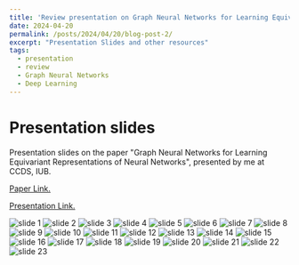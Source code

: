 ```yaml
---
title: 'Review presentation on Graph Neural Networks for Learning Equivariant Representations of Neural Networks'
date: 2024-04-20
permalink: /posts/2024/04/20/blog-post-2/
excerpt: "Presentation Slides and other resources"
tags:
  - presentation
  - review
  - Graph Neural Networks
  - Deep Learning
---
```


Presentation slides
======
Presentation slides on the paper "Graph Neural Networks for Learning Equivariant Representations of Neural Networks", presented by me at CCDS, IUB.

[Paper Link.](https://arxiv.org/abs/2403.12143)

[Presentation Link.](https://docs.google.com/presentation/d/1Wt1QgifOXgV1v0JYoru5Z-uKzAgaKacRb3yu60bYZhA/edit?usp=sharing)

![slide 1](/images/blog-2/blog-2-1.jpg)
![slide 2](/images/blog-2/blog-2-2.jpg)
![slide 3](/images/blog-2/blog-2-3.jpg)
![slide 4](/images/blog-2/blog-2-4.jpg)
![slide 5](/images/blog-2/blog-2-5.jpg)
![slide 6](/images/blog-2/blog-2-6.jpg)
![slide 7](/images/blog-2/blog-2-7.jpg)
![slide 8](/images/blog-2/blog-2-8.jpg)
![slide 9](/images/blog-2/blog-2-9.jpg)
![slide 10](/images/blog-2/blog-2-10.jpg)
![slide 11](/images/blog-2/blog-2-11.jpg)
![slide 12](/images/blog-2/blog-2-12.jpg)
![slide 13](/images/blog-2/blog-2-13.jpg)
![slide 14](/images/blog-2/blog-2-14.jpg)
![slide 15](/images/blog-2/blog-2-15.jpg)
![slide 16](/images/blog-2/blog-2-16.jpg)
![slide 17](/images/blog-2/blog-2-17.jpg)
![slide 18](/images/blog-2/blog-2-18.jpg)
![slide 19](/images/blog-2/blog-2-19.jpg)
![slide 20](/images/blog-2/blog-2-20.jpg)
![slide 21](/images/blog-2/blog-2-21.jpg)
![slide 22](/images/blog-2/blog-2-22.jpg)
![slide 23](/images/blog-2/blog-2-23.jpg)